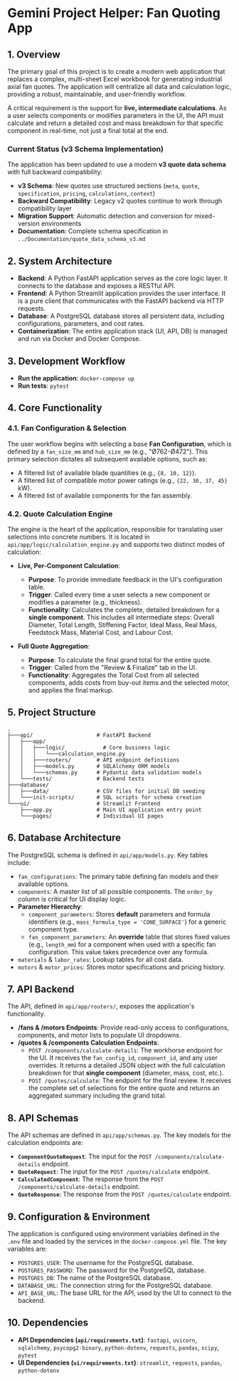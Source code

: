 # Gemini Project Helper: Fan Quoting App

## 1. Overview

The primary goal of this project is to create a modern web application that replaces a complex, multi-sheet Excel workbook for generating industrial axial fan quotes. The application will centralize all data and calculation logic, providing a robust, maintainable, and user-friendly workflow.

A critical requirement is the support for **live, intermediate calculations**. As a user selects components or modifies parameters in the UI, the API must calculate and return a detailed cost and mass breakdown for that specific component in real-time, not just a final total at the end.

### Current Status (v3 Schema Implementation)

The application has been updated to use a modern **v3 quote data schema** with full backward compatibility:

- **v3 Schema**: New quotes use structured sections (`meta`, `quote`, `specification`, `pricing`, `calculations`, `context`)
- **Backward Compatibility**: Legacy v2 quotes continue to work through compatibility layer
- **Migration Support**: Automatic detection and conversion for mixed-version environments
- **Documentation**: Complete schema specification in `../Documentation/quote_data_schema_v3.md`

## 2. System Architecture

-   **Backend**: A Python FastAPI application serves as the core logic layer. It connects to the database and exposes a RESTful API.
-   **Frontend**: A Python Streamlit application provides the user interface. It is a pure client that communicates with the FastAPI backend via HTTP requests.
-   **Database**: A PostgreSQL database stores all persistent data, including configurations, parameters, and cost rates.
-   **Containerization**: The entire application stack (UI, API, DB) is managed and run via Docker and Docker Compose.

## 3. Development Workflow

-   **Run the application**: `docker-compose up`
-   **Run tests**: `pytest`

## 4. Core Functionality

### 4.1. Fan Configuration & Selection

The user workflow begins with selecting a base **Fan Configuration**, which is defined by a `fan_size_mm` and `hub_size_mm` (e.g., "Ø762-Ø472"). This primary selection dictates all subsequent available options, such as:

-   A filtered list of available blade quantities (e.g., `{8, 10, 12}`).
-   A filtered list of compatible motor power ratings (e.g., `{22, 30, 37, 45}` kW).
-   A filtered list of available components for the fan assembly.

### 4.2. Quote Calculation Engine

The engine is the heart of the application, responsible for translating user selections into concrete numbers. It is located in `api/app/logic/calculation_engine.py` and supports two distinct modes of calculation:

-   **Live, Per-Component Calculation**: 
    -   **Purpose**: To provide immediate feedback in the UI's configuration table.
    -   **Trigger**: Called every time a user selects a new component or modifies a parameter (e.g., thickness).
    -   **Functionality**: Calculates the complete, detailed breakdown for a **single component**. This includes all intermediate steps: Overall Diameter, Total Length, Stiffening Factor, Ideal Mass, Real Mass, Feedstock Mass, Material Cost, and Labour Cost.

-   **Full Quote Aggregation**:
    -   **Purpose**: To calculate the final grand total for the entire quote.
    -   **Trigger**: Called from the "Review & Finalize" tab in the UI.
    -   **Functionality**: Aggregates the Total Cost from all selected components, adds costs from buy-out items and the selected motor, and applies the final markup.

## 5. Project Structure

```
.
├───api/                    # FastAPI Backend
│   ├───app/
│   │   ├───logic/            # Core business logic
│   │   │   └───calculation_engine.py
│   │   ├───routers/        # API endpoint definitions
│   │   ├───models.py       # SQLAlchemy ORM models
│   │   └───schemas.py      # Pydantic data validation models
│   └───tests/              # Backend tests
├───database/
│   ├───data/               # CSV files for initial DB seeding
│   └───init-scripts/       # SQL scripts for schema creation
└───ui/                     # Streamlit Frontend
    ├───app.py              # Main UI application entry point
    └───pages/              # Individual UI pages
```

## 6. Database Architecture

The PostgreSQL schema is defined in `api/app/models.py`. Key tables include:

-   `fan_configurations`: The primary table defining fan models and their available options.
-   `components`: A master list of all possible components. The `order_by` column is critical for UI display logic.
-   **Parameter Hierarchy**:
    -   `component_parameters`: Stores **default** parameters and formula identifiers (e.g., `mass_formula_type = 'CONE_SURFACE'`) for a generic component type.
    -   `fan_component_parameters`: An **override** table that stores fixed values (e.g., `length_mm`) for a component when used with a specific fan configuration. This value takes precedence over any formula.
-   `materials` & `labor_rates`: Lookup tables for all cost data.
-   `motors` & `motor_prices`: Stores motor specifications and pricing history.

## 7. API Backend

The API, defined in `api/app/routers/`, exposes the application's functionality.

-   **/fans & /motors Endpoints**: Provide read-only access to configurations, components, and motor lists to populate UI dropdowns.
-   **/quotes & /components Calculation Endpoints**:
    -   `POST /components/calculate-details`: The workhorse endpoint for the UI. It receives the `fan_config_id`, `component_id`, and any user overrides. It returns a detailed JSON object with the full calculation breakdown for that **single component** (diameter, mass, cost, etc.).
    -   `POST /quotes/calculate`: The endpoint for the final review. It receives the complete set of selections for the entire quote and returns an aggregated summary including the grand total.

## 8. API Schemas

The API schemas are defined in `api/app/schemas.py`. The key models for the calculation endpoints are:

-   **`ComponentQuoteRequest`**: The input for the `POST /components/calculate-details` endpoint.
-   **`QuoteRequest`**: The input for the `POST /quotes/calculate` endpoint.
-   **`CalculatedComponent`**: The response from the `POST /components/calculate-details` endpoint.
-   **`QuoteResponse`**: The response from the `POST /quotes/calculate` endpoint.

## 9. Configuration & Environment

The application is configured using environment variables defined in the `.env` file and loaded by the services in the `docker-compose.yml` file. The key variables are:

-   `POSTGRES_USER`: The username for the PostgreSQL database.
-   `POSTGRES_PASSWORD`: The password for the PostgreSQL database.
-   `POSTGRES_DB`: The name of the PostgreSQL database.
-   `DATABASE_URL`: The connection string for the PostgreSQL database.
-   `API_BASE_URL`: The base URL for the API, used by the UI to connect to the backend.

## 10. Dependencies

-   **API Dependencies (`api/requirements.txt`)**: `fastapi`, `uvicorn`, `sqlalchemy`, `psycopg2-binary`, `python-dotenv`, `requests`, `pandas`, `scipy`, `pytest`
-   **UI Dependencies (`ui/requirements.txt`)**: `streamlit`, `requests`, `pandas`, `python-dotenv`
